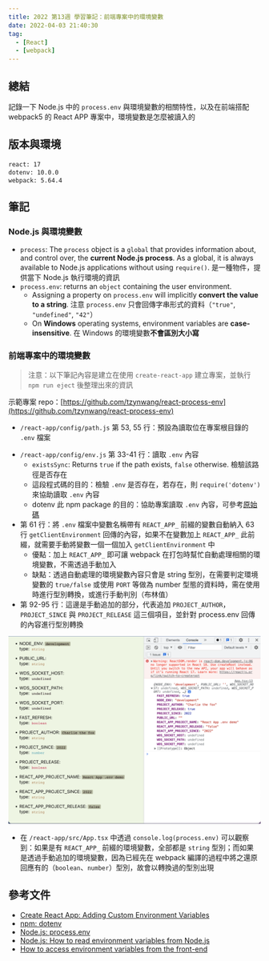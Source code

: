 ```yaml
---
title: 2022 第13週 學習筆記：前端專案中的環境變數
date: 2022-04-03 21:40:30
tag:
  - [React]
  - [webpack]
---
```


## 總結

記錄一下 Node.js 中的 `process.env` 與環境變數的相關特性，以及在前端搭配 webpack5 的 React APP 專案中，環境變數是怎麼被讀入的

## 版本與環境

```
react: 17
dotenv: 10.0.0
webpack: 5.64.4
```

## 筆記

### Node.js 與環境變數

- `process`: The `process` object is a `global` that provides information about, and control over, the **current Node.js process**. As a global, it is always available to Node.js applications without using `require()`. 是一種物件，提供當下 Node.js 執行環境的資訊
- `process.env`: returns an `object` containing the user environment.
  - Assigning a property on `process.env` will implicitly **convert the value to a string**. 注意 `process.env` 只會回傳字串形式的資料（`"true"`, `"undefined"`, `"42"`）
  - On **Windows** operating systems, environment variables are **case-insensitive**. 在 Windows 的環境變數**不會區別大小寫**

### 前端專案中的環境變數

> 注意：以下筆記內容是建立在使用 `create-react-app` 建立專案，並執行 `npm run eject` 後整理出來的資訊

示範專案 repo：[https://github.com/tzynwang/react-process-env](https://github.com/tzynwang/react-process-env)

<script src="https://gist.github.com/tzynwang/1fe5e71d4c96f082c8ff189975eb0bf8.js"></script>

- `/react-app/config/path.js` 第 53, 55 行：預設為讀取位在專案根目錄的 `.env` 檔案

<script src="https://gist.github.com/tzynwang/f66834717bcbb9099a8b84f83eaa534a.js"></script>

- `/react-app/config/env.js` 第 33-41 行：讀取 `.env` 內容
  - `existsSync`: Returns `true` if the path exists, `false` otherwise. 檢驗該路徑是否存在
  - 這段程式碼的目的：檢驗 `.env` 是否存在，若存在，則 `require('dotenv')` 來協助讀取 `.env` 內容
  - dotenv 此 npm package 的目的：協助專案讀取 `.env` 內容，可參考[原始碼](https://github.com/motdotla/dotenv/blob/master/lib/main.js)
- 第 61 行：將 `.env` 檔案中變數名稱帶有 `REACT_APP_` 前綴的變數自動納入 63 行 `getClientEnvironment` 回傳的內容，如果不在變數加上 `REACT_APP_` 此前綴，就需要手動將變數一個一個加入 `getClientEnvironment` 中
  - 優點：加上 `REACT_APP_` 即可讓 webpack 在打包時幫忙自動處理相關的環境變數，不需透過手動加入
  - 缺點：透過自動處理的環境變數內容只會是 string 型別，在需要判定環境變數的 `true/false` 或使用 `PORT` 等做為 number 型態的資料時，需在使用時進行型別轉換，或進行手動判別（布林值）
- 第 92-95 行：這邊是手動追加的部分，代表追加 `PROJECT_AUTHOR`，`PROJECT_SINCE` 與 `PROJECT_RELEASE` 這三個項目，並針對 process.env 回傳的內容進行型別轉換

<script src="https://gist.github.com/tzynwang/467fdbbe0745557fc49317ec8ef13452.js"></script>

![process env](/2022/react-process-env/read-env-demo.png)

- 在 `/react-app/src/App.tsx` 中透過 `console.log(process.env)` 可以觀察到：如果是有 `REACT_APP_` 前綴的環境變數，全部都是 `string` 型別；而如果是透過手動追加的環境變數，因為已經先在 webpack 編譯的過程中將之還原回應有的（`boolean`、`number`）型別，故會以轉換過的型別出現

## 參考文件

- [Create React App: Adding Custom Environment Variables](https://create-react-app.dev/docs/adding-custom-environment-variables/)
- [npm: dotenv](https://www.npmjs.com/package/dotenv)
- [Node.js: process.env](https://nodejs.org/dist/latest-v8.x/docs/api/process.html#process_process_env)
- [Node.js: How to read environment variables from Node.js](https://nodejs.dev/learn/how-to-read-environment-variables-from-nodejs)
- [How to access environment variables from the front-end](https://stackoverflow.com/questions/57663555/how-to-access-environment-variables-from-the-front-end)

